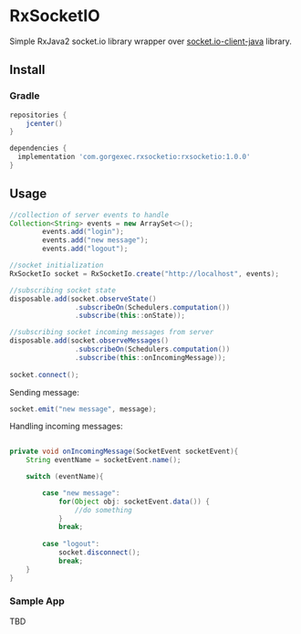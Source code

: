 # RxSocketIO
Simple RxJava2 socket.io library wrapper over [socket.io-client-java](https://github.com/socketio/socket.io-client-java) library.

## Install

### Gradle

```gradle
repositories {
    jcenter()
}

dependencies {
  implementation 'com.gorgexec.rxsocketio:rxsocketio:1.0.0'
}
```

## Usage

```java
//collection of server events to handle
Collection<String> events = new ArraySet<>();
        events.add("login");
        events.add("new message");
        events.add("logout");

//socket initialization
RxSocketIo socket = RxSocketIo.create("http://localhost", events);

//subscribing socket state
disposable.add(socket.observeState()
                .subscribeOn(Schedulers.computation())
                .subscribe(this::onState));

//subscribing socket incoming messages from server               
disposable.add(socket.observeMessages()
                .subscribeOn(Schedulers.computation())
                .subscribe(this::onIncomingMessage));
                
socket.connect();

```

Sending message:

```java
socket.emit("new message", message);
```

Handling incoming messages:

```java
 
private void onIncomingMessage(SocketEvent socketEvent){
    String eventName = socketEvent.name();

    switch (eventName){

        case "new message":
            for(Object obj: socketEvent.data()) {
                //do something
            }
            break;
        
        case "logout":
            socket.disconnect();
            break;
    }
}
```

### Sample App

TBD
